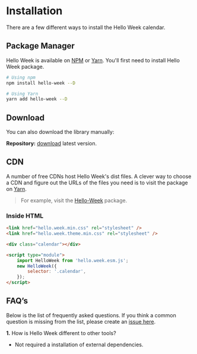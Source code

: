 # Installation

There are a few different ways to install the Hello Week calendar.

## Package Manager

Hello Week is available on [NPM](https://www.npmjs.com/) or [Yarn](https://yarnpkg.com/).
You'll first need to install Hello Week package.

```bash
# Using npm
npm install hello-week --D

# Using Yarn
yarn add hello-week --D
```

## Download

You can also download the library manually:

**Repository:** [download](https://codeload.github.com/mauroreisvieira/hello-week/zip/master) latest version.

## CDN

A number of free CDNs host Hello Week's dist files. A clever way to choose a CDN and figure out the URLs of the files you need is to visit the package on [Yarn](https://yarnpkg.com/).

> For example, visit the [Hello-Week](https://cdn.jsdelivr.net/npm/hello-week@2.10.3/) package.

### Inside HTML

```html
<link href="hello.week.min.css" rel="stylesheet" />
<link href="hello.week.theme.min.css" rel="stylesheet" />

<div class="calendar"></div>

<script type="module">
    import HelloWeek from 'hello.week.esm.js';
    new HelloWeek({
        selector: '.calendar',
    });
</script>
```

## FAQ’s

Below is the list of frequently asked questions.
If you think a common question is missing from the list, please create an [issue here](https://github.com/mauroreisvieira/hello-week/issues/new).

**1.** How is Hello Week different to other tools?

-   Not required a installation of external dependencies.
